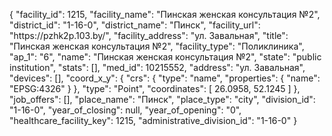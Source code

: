 {
    "facility_id": 1215,
    "facility_name": "Пинская женская консультация №2",
    "district_id": "1-16-0",
    "district_name": "Пинск",
    "facility_url": "https:\/\/pzhk2p.103.by\/",
    "facility_address": "ул. Завальная",
    "title": "Пинская женская консультация №2",
    "facility_type": "Поликлиника",
    "ap_1": "6",
    "name": "Пинская женская консультация №2",
    "state": "public institution",
    "stats": [],
    "med_id": 10215552,
    "address": "ул. Завальная",
    "devices": [],
    "coord_x_y": {
        "crs": {
            "type": "name",
            "properties": {
                "name": "EPSG:4326"
            }
        },
        "type": "Point",
        "coordinates": [
            26.0958,
            52.1245
        ]
    },
    "job_offers": [],
    "place_name": "Пинск",
    "place_type": "city",
    "division_id": "1-16-0",
    "year_of_closing": null,
    "year_of_opening": "0",
    "healthcare_facility_key": 1215,
    "administrative_division_id": "1-16-0"
}